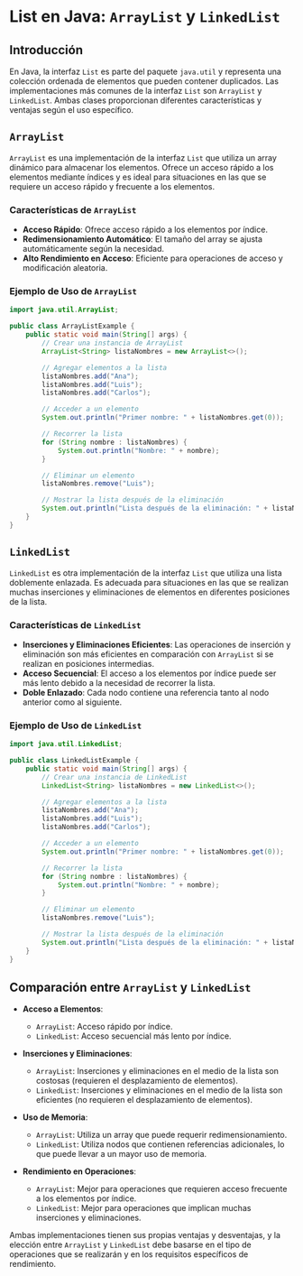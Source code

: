 # List en Java: `ArrayList` y `LinkedList`

## Introducción

En Java, la interfaz `List` es parte del paquete `java.util` y representa una colección ordenada de elementos que pueden contener duplicados. Las implementaciones más comunes de la interfaz `List` son `ArrayList` y `LinkedList`. Ambas clases proporcionan diferentes características y ventajas según el uso específico.

## `ArrayList`

`ArrayList` es una implementación de la interfaz `List` que utiliza un array dinámico para almacenar los elementos. Ofrece un acceso rápido a los elementos mediante índices y es ideal para situaciones en las que se requiere un acceso rápido y frecuente a los elementos.

### Características de `ArrayList`

- **Acceso Rápido**: Ofrece acceso rápido a los elementos por índice.
- **Redimensionamiento Automático**: El tamaño del array se ajusta automáticamente según la necesidad.
- **Alto Rendimiento en Acceso**: Eficiente para operaciones de acceso y modificación aleatoria.

### Ejemplo de Uso de `ArrayList`
```java
import java.util.ArrayList;

public class ArrayListExample {
    public static void main(String[] args) {
        // Crear una instancia de ArrayList
        ArrayList<String> listaNombres = new ArrayList<>();

        // Agregar elementos a la lista
        listaNombres.add("Ana");
        listaNombres.add("Luis");
        listaNombres.add("Carlos");

        // Acceder a un elemento
        System.out.println("Primer nombre: " + listaNombres.get(0));

        // Recorrer la lista
        for (String nombre : listaNombres) {
            System.out.println("Nombre: " + nombre);
        }

        // Eliminar un elemento
        listaNombres.remove("Luis");

        // Mostrar la lista después de la eliminación
        System.out.println("Lista después de la eliminación: " + listaNombres);
    }
}
```

## `LinkedList`

`LinkedList` es otra implementación de la interfaz `List` que utiliza una lista doblemente enlazada. Es adecuada para situaciones en las que se realizan muchas inserciones y eliminaciones de elementos en diferentes posiciones de la lista.

### Características de `LinkedList`

- **Inserciones y Eliminaciones Eficientes**: Las operaciones de inserción y eliminación son más eficientes en comparación con `ArrayList` si se realizan en posiciones intermedias.
- **Acceso Secuencial**: El acceso a los elementos por índice puede ser más lento debido a la necesidad de recorrer la lista.
- **Doble Enlazado**: Cada nodo contiene una referencia tanto al nodo anterior como al siguiente.

### Ejemplo de Uso de `LinkedList`
```java
import java.util.LinkedList;

public class LinkedListExample {
    public static void main(String[] args) {
        // Crear una instancia de LinkedList
        LinkedList<String> listaNombres = new LinkedList<>();

        // Agregar elementos a la lista
        listaNombres.add("Ana");
        listaNombres.add("Luis");
        listaNombres.add("Carlos");

        // Acceder a un elemento
        System.out.println("Primer nombre: " + listaNombres.get(0));

        // Recorrer la lista
        for (String nombre : listaNombres) {
            System.out.println("Nombre: " + nombre);
        }

        // Eliminar un elemento
        listaNombres.remove("Luis");

        // Mostrar la lista después de la eliminación
        System.out.println("Lista después de la eliminación: " + listaNombres);
    }
}
```

## Comparación entre `ArrayList` y `LinkedList`

- **Acceso a Elementos**:
  - `ArrayList`: Acceso rápido por índice.
  - `LinkedList`: Acceso secuencial más lento por índice.

- **Inserciones y Eliminaciones**:
  - `ArrayList`: Inserciones y eliminaciones en el medio de la lista son costosas (requieren el desplazamiento de elementos).
  - `LinkedList`: Inserciones y eliminaciones en el medio de la lista son eficientes (no requieren el desplazamiento de elementos).

- **Uso de Memoria**:
  - `ArrayList`: Utiliza un array que puede requerir redimensionamiento.
  - `LinkedList`: Utiliza nodos que contienen referencias adicionales, lo que puede llevar a un mayor uso de memoria.

- **Rendimiento en Operaciones**:
  - `ArrayList`: Mejor para operaciones que requieren acceso frecuente a los elementos por índice.
  - `LinkedList`: Mejor para operaciones que implican muchas inserciones y eliminaciones.

Ambas implementaciones tienen sus propias ventajas y desventajas, y la elección entre `ArrayList` y `LinkedList` debe basarse en el tipo de operaciones que se realizarán y en los requisitos específicos de rendimiento.
